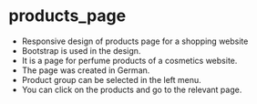 # products_page
* Responsive design of products page for a shopping website
* Bootstrap is used in the design.
* It is a page for perfume products of a cosmetics website.
* The page was created in German.
* Product group can be selected in the left menu.
* You can click on the products and go to the relevant page.